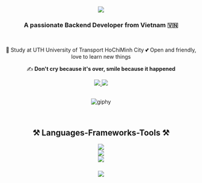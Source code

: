 <h1 align="center">
  <img src="https://readme-typing-svg.herokuapp.com/?font=Righteous&size=35&center=true&vCenter=true&width=500&height=70&duration=4000&lines=Hi+There!+👋;+I'm+Nguyen+Duc+Huy!;" />
</h1>

<h3 align="center">A passionate Backend Developer from Vietnam 🇻🇳</h3>

<br/>

<div align="center">
 
 🏫 Study at UTH University of Transport HoChiMinh City
💕 Open and friendly, love to learn new things

✍️ **Don't cry because it's over, smile because it happened**

</div>

<div align="center"> 
  <a href="mailto:huynguyen07080401@gmail.com">
    <img src="https://img.shields.io/badge/Gmail-333333?style=for-the-badge&logo=gmail&logoColor=red" />
  </a>
  <a href="https://www.linkedin.com/in/%C4%91%E1%BB%A9c-huy-960b2127a/" target="_blank">
    <img src="https://img.shields.io/badge/LinkedIn-0077B5?style=for-the-badge&logo=linkedin&logoColor=white" target="_blank" />
  </a>
</div>

<br/>

<p align="center">
  <img src="https://github.com/thanhtin4401/thanhtin4401/assets/85281544/a65ececb-7042-4a69-b9a6-71381c48b003" alt="giphy" />
</p>

<br/>
<h2 align="center">⚒️ Languages-Frameworks-Tools ⚒️</h2>
<div align="center">
  <img src="https://skillicons.dev/icons?i=html,css,sass,javascript,typescript" /><br>
  <img src="https://skillicons.dev/icons?i=bootstrap,nodejs,express,mongodb,mysql,docker,aws,gcp,redis,postman" /><br>
  <img src="https://skillicons.dev/icons?i=github,git,vscode,visualstudio,figma" />
</div>

<h3 align="center">
    <img src="https://readme-typing-svg.herokuapp.com/?font=Righteous&size=25&center=true&vCenter=true&width=500&height=70&duration=4000&lines=Thanks+for+visiting!+✌️;+Shoot+me+a+message+on+Linkedin!;I'm+always+down+to+collab+😘">
</h3>
